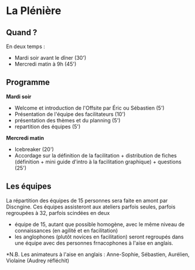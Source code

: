 # La Plénière

## Quand ?
En deux temps :
- Mardi soir avant le dîner (30')
- Mercredi matin à 9h (45')

## Programme

**Mardi soir**
- Welcome et introduction de l'Offsite par Éric ou Sébastien (5')
- Présentation de l'équipe des facilitateurs (10')
- présentation des thèmes et du planning (5')
- repartition des équipes (5')

**Mercredi matin**
- Icebreaker (20')
- Accordage sur la définition de la facilitation + distribution de fiches (définition + mini guide d'intro à la facilitation graphique) + questions (25')


## Les équipes
La répartition des équipes de 15 personnes sera faite en amont par Discngine. Ces équipes assisteront aux ateliers parfois seules, parfois regroupées à 32, parfois scindées en deux

- équipe de 15, autant que possible homogène, avec le même niveau de connaissances (en agilité et en facilitation)
- les anglophones (plutôt novices en facilitation) seront regroupés dans une équipe avec des personnes frnacophones à l'aise en anglais.

*N.B. Les animateurs à l'aise en anglais : Anne-Sophie, Sébastien, Aurélien, Violaine (Audrey réfléchit)